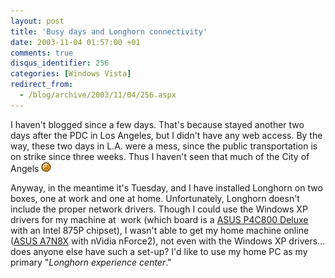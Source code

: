 ```yaml
---
layout: post
title: 'Busy days and Longhorn connectivity'
date: 2003-11-04 01:57:00 +01
comments: true
disqus_identifier: 256
categories: [Windows Vista]
redirect_from:
  - /blog/archive/2003/11/04/256.aspx
---
```


I haven't blogged since a few days. That's because stayed another two days after the PDC in Los Angeles, but I didn't have any web access. By the way, these two days in L.A. were a mess, since the public transportation is on strike since three weeks. Thus I haven't seen that much of the City of Angels ![Sad](/files/archive/smiley_frown.gif)

Anyway, in the meantime it's Tuesday, and I have installed Longhorn on two boxes, one at work and one at home. Unfortunately, Longhorn doesn't include the proper network drivers. Though I could use the Windows XP drivers for my machine at  work (which board is a [ASUS P4C800 Deluxe](http://www.asus.com/products/mb/socket478/p4c800-d/overview.htm) with an Intel 875P chipset), I wasn't able to get my home machine online ([ASUS A7N8X](http://www.asus.com/products/mb/socketa/a7n8x/overview.htm) with nVidia nForce2), not even with the Windows XP drivers... does anyone else have such a set-up? I'd like to use my home PC as my primary "*Longhorn experience center*."


